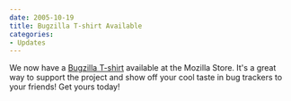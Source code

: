 ```yaml
---
date: 2005-10-19
title: Bugzilla T-shirt Available
categories:
- Updates
---
```


We now have a [Bugzilla T-shirt](http://store.mozilla.org/product.asp?code=MZ13022&catid=2) available at the Mozilla Store. It's a great way to support the project and show off your cool taste in bug trackers to your friends! Get yours today!

